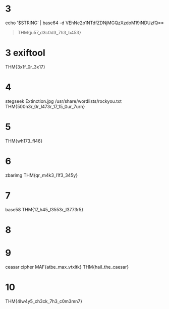 
# 3 
echo '$STRING' | base64 -d
VEhNe2p1NTdfZDNjMGQzXzdoM19iNDUzfQ==
> THM{ju57_d3c0d3_7h3_b453} 

# 3 exiftool
THM{3x1f_0r_3x17}


# 4
stegseek Extinction.jpg /usr/share/wordlists/rockyou.txt
THM{500n3r_0r_l473r_17_15_0ur_7urn}

# 5
THM{wh173_fl46}

# 6
zbarimg
THM{qr_m4k3_l1f3_345y}

# 7
base58
THM{17_h45_l3553r_l3773r5}

# 8

# 9
ceasar cipher
MAF{atbe_max_vtxltk}
THM{hail_the_caesar}

# 10
THM{4lw4y5_ch3ck_7h3_c0m3mn7} 